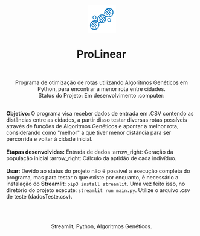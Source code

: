 <p align="center">
<img align="center" src="https://github.com/guilhermedonizetti/ProLinear/blob/master/imagens/ProLinear.png" width=75 height=75>
<h1 align="center">ProLinear</h1>
  <br>
  <p align="center">Programa de otimização de rotas utilizando Algoritmos Genéticos em Python, para encontrar a menor rota entre cidades.
  <br>
  Status do Projeto: Em desenvolvimento :computer:
 </p>
 </p>
 <br>
 <b>Objetivo: </b>O programa visa receber dados de entrada em .CSV contendo as distâncias entre as cidades, a partir disso testar diversas rotas possíveis através de funções de Algoritmos Genéticos e apontar a melhor rota, considerando como "melhor" a que tiver menor distância para ser percorrida e voltar à cidade inicial.
 <br><br>
 <b>Etapas desenvolvidas:</b> Entrada de dados :arrow_right: Geração da população inicial :arrow_right: Cálculo da aptidão de cada indivíduo.
 <br><br>
 <b>Usar: </b> Devido ao status do projeto não é possível a execução completa do programa, mas para testar o que existe por enquanto, é necessário a instalação do <b>Streamlit</b>:
 <code>pip3 install streamlit</code>.
 Uma vez feito isso, no diretório do projeto execute:
 <code>streamlit run main.py</code>.
 Utilize o arquivo .csv de teste (dadosTeste.csv).
 
 <br><br>
 
 <p align="center">
 Streamlit, Python, Algoritmos Genéticos.
 </p>
